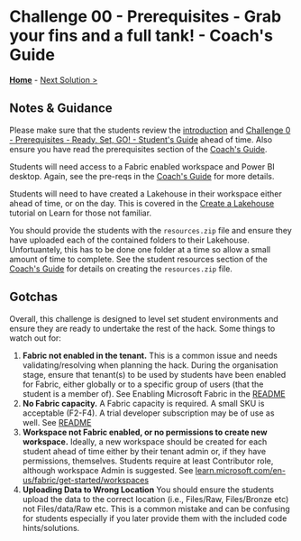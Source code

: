 # Challenge 00 - Prerequisites - Grab your fins and a full tank! - Coach's Guide 

**[Home](./README.md)** - [Next Solution >](./Solution-01.md)

## Notes & Guidance

Please make sure that the students review the [introduction](../README.md) and [Challenge 0 - Prerequisites - Ready, Set, GO! - Student's Guide](../Student/Challenge-00.md) ahead of time. Also ensure you have read the prerequisites section of the [Coach's Guide](./README.md).

Students will need access to a Fabric enabled workspace and Power BI desktop. Again, see the pre-reqs in the [Coach's Guide](./README.md) for more details. 

Students will need to have created a Lakehouse in their workspace either ahead of time, or on the day. This is covered in the [Create a Lakehouse](https://learn.microsoft.com/en-us/fabric/data-engineering/create-lakehouse) tutorial on Learn for those not familiar.

You should provide the students with the ``resources.zip`` file and ensure they have uploaded each of the contained folders to their Lakehouse. Unfortuantely, this has to be done one folder at a time so allow a small amount of time to complete. See the student resources section of the [Coach's Guide](./README.md) for details on creating the  ``resources.zip`` file.

## Gotchas

Overall, this challenge is designed to level set student environments and ensure they are ready to undertake the rest of the hack. Some things to watch out for:

1. **Fabric not enabled in the tenant.** This is a common issue and needs validating/resolving when planning the hack. During the organisation stage, ensure that tenant(s) to be used by students have been enabled for Fabric, either globally or to a specific group of users (that the student is a member of). See Enabling Microsoft Fabric in the [README](./README.md)
2. **No Fabric capacity.** A Fabric capacity is required. A small SKU is acceptable (F2-F4). A trial developer subscription may be of use as well. See [README](./README.md)
3. **Workspace not Fabric enabled, or no permissions to create new workspace.** Ideally, a new workspace should be created for each student ahead of time either by their tenant admin or, if they have permissions, themselves.  Students require at least Contributor role, although workspace Admin is suggested. See [learn.microsoft.com/en-us/fabric/get-started/workspaces](https://learn.microsoft.com/en-us/fabric/get-started/workspaces)
4. **Uploading Data to Wrong Location** You should ensure the students upload the data to the correct location (i.e., Files/Raw, Files/Bronze etc) not Files/data/Raw etc. This is a common mistake and can be confusing for students especially if you later provide them with the included code hints/solutions.


